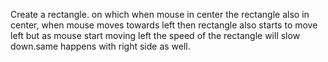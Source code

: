 Create a rectangle. on which when mouse in center the rectangle also in center, when mouse moves towards left then rectangle also starts to move left but as mouse start moving left the speed of the rectangle will slow down.same happens with right side as well.